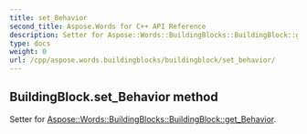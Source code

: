 ```yaml
---
title: set_Behavior
second_title: Aspose.Words for C++ API Reference
description: Setter for Aspose::Words::BuildingBlocks::BuildingBlock::get_Behavior. 
type: docs
weight: 0
url: /cpp/aspose.words.buildingblocks/buildingblock/set_behavior/
---
```

## BuildingBlock.set_Behavior method


Setter for [Aspose::Words::BuildingBlocks::BuildingBlock::get_Behavior](./get_behavior/).

